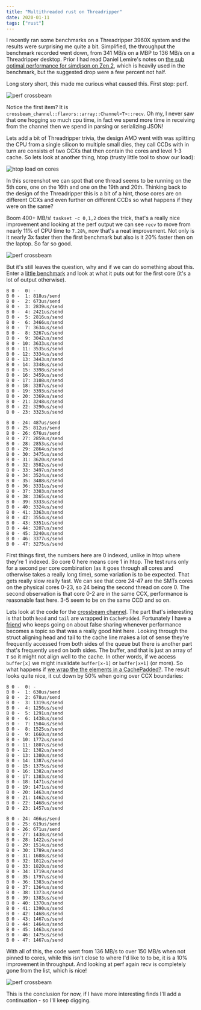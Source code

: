 ```yaml
---
title: "Multithreaded rust on Threadripper"
date: 2020-01-11
tags: ["rust"]
---
```


I recently ran some benchmarks on a Threadripper 3960X system and the results were surprising me quite a bit. Simplified, the throughput the benchmark recorded went down, from 341 MB/s on a MBP to 136 MB/s on a Threadripper desktop. Prior I had read Daniel Lemire's notes on [the sub optimal performance for simdjson on Zen 2](https://lemire.me/blog/2019/12/05/instructions-per-cycle-amd-versus-intel/), which is heavily used in the benchmark, but the suggested drop were a few percent not half.

Long story short, this made me curious what caused this. First stop: perf.

![perf crossbeam](/images/tr-rust-perf1.png)

Notice the first item? It is `crossbeam_channel::flavors::array::Channel<T>::recv`. Oh my, I never saw that one hogging so much cpu time, in fact we spend more time in receiving from the channel then we spend in parsing or serializing JSON!

Lets add a bit of Threadripper trivia, the design AMD went with was splitting the CPU from a single silicon to multiple small dies, they call CCDs with in turn are consists of two CCXs that then contain the cores and level 1-3 cache. So lets look at another thing, htop (trusty little tool to show our load):

![htop load on cores](/images/tr-rust-htop1.png)

In this screenshot we can spot that one thread seems to be running on the 5th core, one on the 16th and one on the 19th and 20th. Thinking back to the design of the Threadripper this is a bit of a hint, those cores are on different CCXs and even further on different CCDs so what happens if they were on the same?

Boom 400+ MB/s! `taskset -c 0,1,2` does the trick, that's a really nice improvement and looking at the perf output we can see `recv` to move from nearly 11% of CPU time to `7.28%`, now that's a neat improvement. Not only is it nearly 3x faster then the first benchmark but also is it 20% faster then on the laptop. So far so good.

![perf crossbeam](/images/tr-rust-perf2.png)

But it's still leaves the question, why and if we can do something about this. Enter a [little benchmark](https://github.com/Licenser/trb) and look at what it puts out for the first core (it's a lot of output otherwise).

```
B 0 -  0: -
B 0 -  1: 818us/send
B 0 -  2: 673us/send
B 0 -  3: 2839us/send
B 0 -  4: 2421us/send
B 0 -  5: 2816us/send
B 0 -  6: 3466us/send
B 0 -  7: 3634us/send
B 0 -  8: 3267us/send
B 0 -  9: 3042us/send
B 0 - 10: 3633us/send
B 0 - 11: 3535us/send
B 0 - 12: 3334us/send
B 0 - 13: 3443us/send
B 0 - 14: 3348us/send
B 0 - 15: 3398us/send
B 0 - 16: 3459us/send
B 0 - 17: 3108us/send
B 0 - 18: 3287us/send
B 0 - 19: 3393us/send
B 0 - 20: 3369us/send
B 0 - 21: 3248us/send
B 0 - 22: 3290us/send
B 0 - 23: 3323us/send

B 0 - 24: 487us/send
B 0 - 25: 812us/send
B 0 - 26: 676us/send
B 0 - 27: 2859us/send
B 0 - 28: 2853us/send
B 0 - 29: 2864us/send
B 0 - 30: 3475us/send
B 0 - 31: 3620us/send
B 0 - 32: 3582us/send
B 0 - 33: 3497us/send
B 0 - 34: 3524us/send
B 0 - 35: 3488us/send
B 0 - 36: 3331us/send
B 0 - 37: 3303us/send
B 0 - 38: 3365us/send
B 0 - 39: 3333us/send
B 0 - 40: 3324us/send
B 0 - 41: 3363us/send
B 0 - 42: 3554us/send
B 0 - 43: 3351us/send
B 0 - 44: 3207us/send
B 0 - 45: 3240us/send
B 0 - 46: 3377us/send
B 0 - 47: 3275us/send

```

First things first, the numbers here are 0 indexed, unlike in htop where they're 1 indexed. So core 0 here means core 1 in htop. The test runs only for a second per core combination (as it goes through all cores and otherwise takes a really long time), some variation is to be expected. That gets really slow really fast. We can see that core 24-47 are the SMTs cores on the physical cores 0-23, so 24 being the second thread on core 0. The second observation is that core 0-2 are in the same CCX, performance is reasonable fast here. 3-5 seem to be on the same CCD and so on.

Lets look at the code for the [crossbeam channel](https://github.com/crossbeam-rs/crossbeam/blob/2c10be9a54196ac7cbaa068d911a382ed014aa76/crossbeam-channel/src/flavors/array.rs). The part that's interesting is that both `head` and `tail` are wrapped in `CachePadded`. Fortunately I have a [friend](https://twitter.com/darachennis) who keeps going on about false sharing whenever performance becomes a topic so that was a really good hint here. Looking through the struct aligning head and tail to the cache line makes a lot of sense they're frequently accessed from both sides of the queue but there is another part that's frequently used on both sides. The buffer, and that is just an array of `T` so it might not align well to the cache. In other words, if we access `buffer[x]` we might invalidate `buffer[x-1]` or `buffer[x+1]` (or more). So what happens if [we wrap the the elements in a CachePadded?](https://github.com/crossbeam-rs/crossbeam/pull/462). The result looks quite nice, it cut down by 50% when going over CCX boundaries:


```
B 0 -  0: -
B 0 -  1: 630us/send
B 0 -  2: 678us/send
B 0 -  3: 1319us/send
B 0 -  4: 1256us/send
B 0 -  5: 1291us/send
B 0 -  6: 1438us/send
B 0 -  7: 1504us/send
B 0 -  8: 1525us/send
B 0 -  9: 1660us/send
B 0 - 10: 1772us/send
B 0 - 11: 1807us/send
B 0 - 12: 1382us/send
B 0 - 13: 1380us/send
B 0 - 14: 1387us/send
B 0 - 15: 1375us/send
B 0 - 16: 1382us/send
B 0 - 17: 1383us/send
B 0 - 18: 1471us/send
B 0 - 19: 1471us/send
B 0 - 20: 1463us/send
B 0 - 21: 1462us/send
B 0 - 22: 1468us/send
B 0 - 23: 1457us/send

B 0 - 24: 466us/send
B 0 - 25: 619us/send
B 0 - 26: 671us/send
B 0 - 27: 1438us/send
B 0 - 28: 1422us/send
B 0 - 29: 1514us/send
B 0 - 30: 1789us/send
B 0 - 31: 1688us/send
B 0 - 32: 1812us/send
B 0 - 33: 1820us/send
B 0 - 34: 1719us/send
B 0 - 35: 1797us/send
B 0 - 36: 1383us/send
B 0 - 37: 1364us/send
B 0 - 38: 1373us/send
B 0 - 39: 1383us/send
B 0 - 40: 1370us/send
B 0 - 41: 1390us/send
B 0 - 42: 1468us/send
B 0 - 43: 1467us/send
B 0 - 44: 1464us/send
B 0 - 45: 1463us/send
B 0 - 46: 1475us/send
B 0 - 47: 1467us/send
```

With all of this, the code went from 136 MB/s to over 150 MB/s when not pinned to cores, while this isn't close to where I'd like to to be, it is a 10% improvement in throughput. And looking at perf again recv is completely gone from the list, which is nice! 

![perf crossbeam](/images/tr-rust-perf3.png)

This is the conclusion for now, if I have more interesting finds I'll add a continuation - so I'll keep digging.